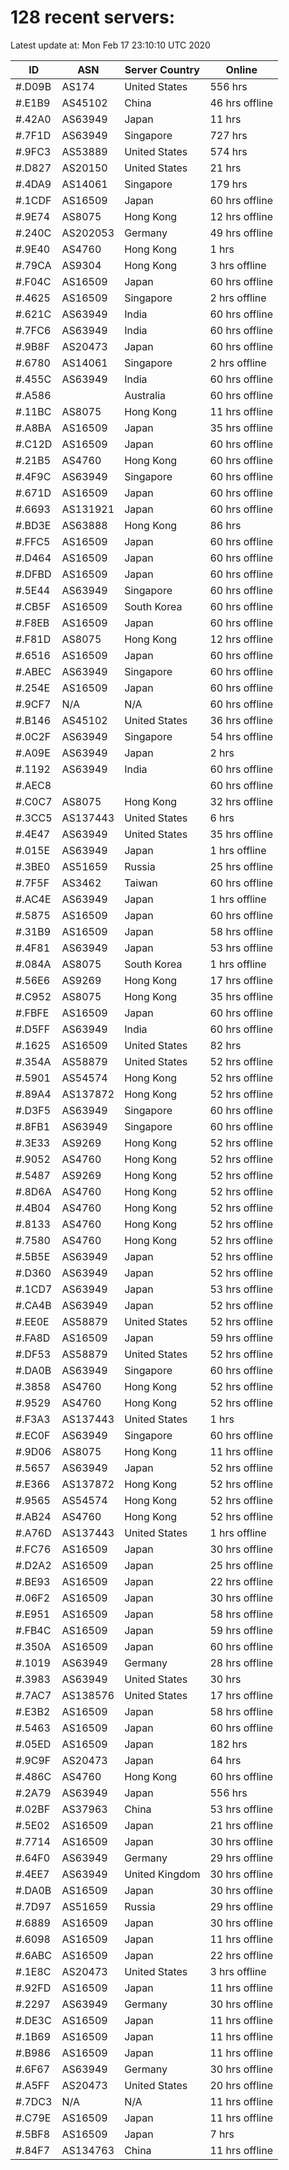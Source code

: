 # 128 recent servers:

Latest update at: Mon Feb 17 23:10:10 UTC 2020

| ID | ASN | Server Country | Online |
| -- | --- | -------------- | ------ |
| #.D09B | AS174 | United States | 556 hrs |
| #.E1B9 | AS45102 | China | 46 hrs offline |
| #.42A0 | AS63949 | Japan | 11 hrs |
| #.7F1D | AS63949 | Singapore | 727 hrs |
| #.9FC3 | AS53889 | United States | 574 hrs |
| #.D827 | AS20150 | United States | 21 hrs |
| #.4DA9 | AS14061 | Singapore | 179 hrs |
| #.1CDF | AS16509 | Japan | 60 hrs offline |
| #.9E74 | AS8075 | Hong Kong | 12 hrs offline |
| #.240C | AS202053 | Germany | 49 hrs offline |
| #.9E40 | AS4760 | Hong Kong | 1 hrs |
| #.79CA | AS9304 | Hong Kong | 3 hrs offline |
| #.F04C | AS16509 | Japan | 60 hrs offline |
| #.4625 | AS16509 | Singapore | 2 hrs offline |
| #.621C | AS63949 | India | 60 hrs offline |
| #.7FC6 | AS63949 | India | 60 hrs offline |
| #.9B8F | AS20473 | Japan | 60 hrs offline |
| #.6780 | AS14061 | Singapore | 2 hrs offline |
| #.455C | AS63949 | India | 60 hrs offline |
| #.A586 |  | Australia | 60 hrs offline |
| #.11BC | AS8075 | Hong Kong | 11 hrs offline |
| #.A8BA | AS16509 | Japan | 35 hrs offline |
| #.C12D | AS16509 | Japan | 60 hrs offline |
| #.21B5 | AS4760 | Hong Kong | 60 hrs offline |
| #.4F9C | AS63949 | Singapore | 60 hrs offline |
| #.671D | AS16509 | Japan | 60 hrs offline |
| #.6693 | AS131921 | Japan | 60 hrs offline |
| #.BD3E | AS63888 | Hong Kong | 86 hrs |
| #.FFC5 | AS16509 | Japan | 60 hrs offline |
| #.D464 | AS16509 | Japan | 60 hrs offline |
| #.DFBD | AS16509 | Japan | 60 hrs offline |
| #.5E44 | AS63949 | Singapore | 60 hrs offline |
| #.CB5F | AS16509 | South Korea | 60 hrs offline |
| #.F8EB | AS16509 | Japan | 60 hrs offline |
| #.F81D | AS8075 | Hong Kong | 12 hrs offline |
| #.6516 | AS16509 | Japan | 60 hrs offline |
| #.ABEC | AS63949 | Singapore | 60 hrs offline |
| #.254E | AS16509 | Japan | 60 hrs offline |
| #.9CF7 | N/A | N/A | 60 hrs offline |
| #.B146 | AS45102 | United States | 36 hrs offline |
| #.0C2F | AS63949 | Singapore | 54 hrs offline |
| #.A09E | AS63949 | Japan | 2 hrs |
| #.1192 | AS63949 | India | 60 hrs offline |
| #.AEC8 |  |  | 60 hrs offline |
| #.C0C7 | AS8075 | Hong Kong | 32 hrs offline |
| #.3CC5 | AS137443 | United States | 6 hrs |
| #.4E47 | AS63949 | United States | 35 hrs offline |
| #.015E | AS63949 | Japan | 1 hrs offline |
| #.3BE0 | AS51659 | Russia | 25 hrs offline |
| #.7F5F | AS3462 | Taiwan | 60 hrs offline |
| #.AC4E | AS63949 | Japan | 1 hrs offline |
| #.5875 | AS16509 | Japan | 60 hrs offline |
| #.31B9 | AS16509 | Japan | 58 hrs offline |
| #.4F81 | AS63949 | Japan | 53 hrs offline |
| #.084A | AS8075 | South Korea | 1 hrs offline |
| #.56E6 | AS9269 | Hong Kong | 17 hrs offline |
| #.C952 | AS8075 | Hong Kong | 35 hrs offline |
| #.FBFE | AS16509 | Japan | 60 hrs offline |
| #.D5FF | AS63949 | India | 60 hrs offline |
| #.1625 | AS16509 | United States | 82 hrs |
| #.354A | AS58879 | United States | 52 hrs offline |
| #.5901 | AS54574 | Hong Kong | 52 hrs offline |
| #.89A4 | AS137872 | Hong Kong | 52 hrs offline |
| #.D3F5 | AS63949 | Singapore | 60 hrs offline |
| #.8FB1 | AS63949 | Singapore | 60 hrs offline |
| #.3E33 | AS9269 | Hong Kong | 52 hrs offline |
| #.9052 | AS4760 | Hong Kong | 52 hrs offline |
| #.5487 | AS9269 | Hong Kong | 52 hrs offline |
| #.8D6A | AS4760 | Hong Kong | 52 hrs offline |
| #.4B04 | AS4760 | Hong Kong | 52 hrs offline |
| #.8133 | AS4760 | Hong Kong | 52 hrs offline |
| #.7580 | AS4760 | Hong Kong | 52 hrs offline |
| #.5B5E | AS63949 | Japan | 52 hrs offline |
| #.D360 | AS63949 | Japan | 52 hrs offline |
| #.1CD7 | AS63949 | Japan | 53 hrs offline |
| #.CA4B | AS63949 | Japan | 52 hrs offline |
| #.EE0E | AS58879 | United States | 52 hrs offline |
| #.FA8D | AS16509 | Japan | 59 hrs offline |
| #.DF53 | AS58879 | United States | 52 hrs offline |
| #.DA0B | AS63949 | Singapore | 60 hrs offline |
| #.3858 | AS4760 | Hong Kong | 52 hrs offline |
| #.9529 | AS4760 | Hong Kong | 52 hrs offline |
| #.F3A3 | AS137443 | United States | 1 hrs |
| #.EC0F | AS63949 | Singapore | 60 hrs offline |
| #.9D06 | AS8075 | Hong Kong | 11 hrs offline |
| #.5657 | AS63949 | Japan | 52 hrs offline |
| #.E366 | AS137872 | Hong Kong | 52 hrs offline |
| #.9565 | AS54574 | Hong Kong | 52 hrs offline |
| #.AB24 | AS4760 | Hong Kong | 52 hrs offline |
| #.A76D | AS137443 | United States | 1 hrs offline |
| #.FC76 | AS16509 | Japan | 30 hrs offline |
| #.D2A2 | AS16509 | Japan | 25 hrs offline |
| #.BE93 | AS16509 | Japan | 22 hrs offline |
| #.06F2 | AS16509 | Japan | 30 hrs offline |
| #.E951 | AS16509 | Japan | 58 hrs offline |
| #.FB4C | AS16509 | Japan | 59 hrs offline |
| #.350A | AS16509 | Japan | 60 hrs offline |
| #.1019 | AS63949 | Germany | 28 hrs offline |
| #.3983 | AS63949 | United States | 30 hrs |
| #.7AC7 | AS138576 | United States | 17 hrs offline |
| #.E3B2 | AS16509 | Japan | 58 hrs offline |
| #.5463 | AS16509 | Japan | 60 hrs offline |
| #.05ED | AS16509 | Japan | 182 hrs |
| #.9C9F | AS20473 | Japan | 64 hrs |
| #.486C | AS4760 | Hong Kong | 60 hrs offline |
| #.2A79 | AS63949 | Japan | 556 hrs |
| #.02BF | AS37963 | China | 53 hrs offline |
| #.5E02 | AS16509 | Japan | 21 hrs offline |
| #.7714 | AS16509 | Japan | 30 hrs offline |
| #.64F0 | AS63949 | Germany | 29 hrs offline |
| #.4EE7 | AS63949 | United Kingdom | 30 hrs offline |
| #.DA0B | AS16509 | Japan | 30 hrs offline |
| #.7D97 | AS51659 | Russia | 29 hrs offline |
| #.6889 | AS16509 | Japan | 30 hrs offline |
| #.6098 | AS16509 | Japan | 11 hrs offline |
| #.6ABC | AS16509 | Japan | 22 hrs offline |
| #.1E8C | AS20473 | United States | 3 hrs offline |
| #.92FD | AS16509 | Japan | 11 hrs offline |
| #.2297 | AS63949 | Germany | 30 hrs offline |
| #.DE3C | AS16509 | Japan | 11 hrs offline |
| #.1B69 | AS16509 | Japan | 11 hrs offline |
| #.B986 | AS16509 | Japan | 11 hrs offline |
| #.6F67 | AS63949 | Germany | 30 hrs offline |
| #.A5FF | AS20473 | United States | 20 hrs offline |
| #.7DC3 | N/A | N/A | 11 hrs offline |
| #.C79E | AS16509 | Japan | 11 hrs offline |
| #.5BF8 | AS16509 | Japan | 7 hrs |
| #.84F7 | AS134763 | China | 11 hrs offline |

